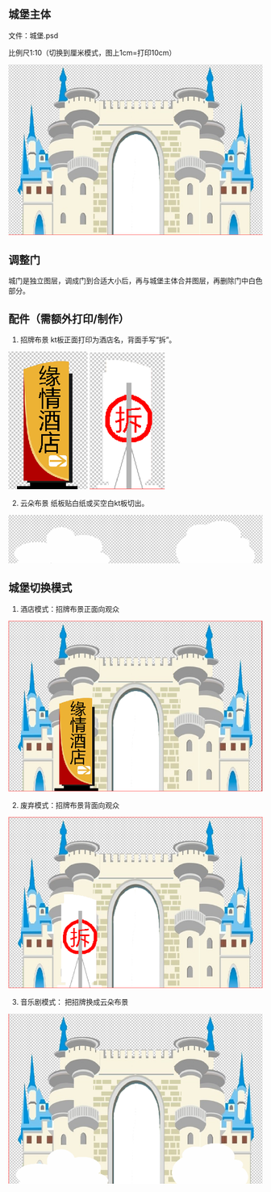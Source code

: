 ## 城堡主体

文件：城堡.psd

比例尺1:10（切换到厘米模式，图上1cm=打印10cm）

![](预览/主体.png)



## 调整门

城门是独立图层，调成门到合适大小后，再与城堡主体合并图层，再删除门中白色部分。

## 配件（需额外打印/制作）

1. 招牌布景 kt板正面打印为酒店名，背面手写“拆”。

![](预览/招牌.png) ![](预览/招牌2.png)

2. 云朵布景 纸板贴白纸或买空白kt板切出。

![](预览/云朵.png)

## 城堡切换模式

1. 酒店模式：招牌布景正面向观众

![](预览/酒店.png)

2. 废弃模式：招牌布景背面向观众

![](预览/废弃.png)

3. 音乐剧模式： 把招牌换成云朵布景

![](预览/音乐剧.png)

